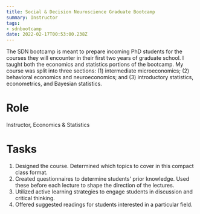 ```yaml
---
title: Social & Decision Neuroscience Graduate Bootcamp
summary: Instructor
tags:
- sdnbootcamp
date: 2022-02-17T00:53:00.238Z
---
```


The SDN bootcamp is meant to prepare incoming PhD students for the courses they will encounter in their first two years of graduate school. I taught both the economics and statistics portions of the bootcamp. My course was split into three sections: (1) intermediate microeconomics; (2) behavioral economics and neuroeconomics; and (3) introductory statistics, econometrics, and Bayesian statistics.

Role
======
Instructor, Economics & Statistics

Tasks
======
1. Designed the course. Determined which topics to cover in this compact class format.
2. Created questionnaires to determine students' prior knowledge. Used these before each lecture to shape the direction of the lectures.
3. Utilized active learning strategies to engage students in discussion and critical thinking.
4. Offered suggested readings for students interested in a particular field.